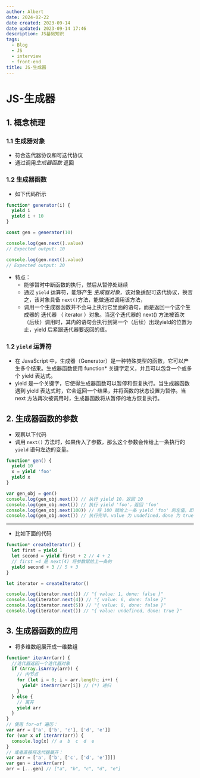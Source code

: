 ```yaml
---
author: Albert
date: 2024-02-22
date created: 2023-09-14
date updated: 2023-09-14 17:46
description: JS基础知识
tags:
  - Blog
  - JS
  - interview
  - front-end
title: JS-生成器
---
```


# JS-生成器

## 1. 概念梳理

### 1.1 生成器对象

- 符合迭代器协议和可迭代协议
- 通过调用*生成器函数* 返回

### 1.2 生成器函数

- 如下代码所示

```js
function* generator(i) {
  yield i
  yield i + 10
}

const gen = generator(10)

console.log(gen.next().value)
// Expected output: 10

console.log(gen.next().value)
// Expected output: 20
```

- 特点：
  - 能够暂时中断函数的执行，然后从暂停处继续
  - 通过 `yield` 运算符，能够产生 _生成器对象_，该对象适配可迭代协议，换言之，该对象具备 `next()`方法，能做通过调用该方法，
  - 调用一个生成器函数并不会马上执行它里面的语句，而是返回一个这个生成器的 迭代器 （ iterator ）对象。当这个迭代器的 next() 方法被首次（后续）调用时，其内的语句会执行到第一个（后续）出现yield的位置为止，yield 后紧跟迭代器要返回的值。

### 1.2 `yield` 运算符

- 在 JavaScript 中，生成器（Generator）是一种特殊类型的函数，它可以产生多个结果。生成器函数使用 function\* 关键字定义，并且可以包含一个或多个 yield 表达式。
- yield 是一个关键字，它使得生成器函数可以暂停和恢复执行。当生成器函数遇到 yield 表达式时，它会返回一个结果，并将函数的状态设置为暂停。当 next 方法再次被调用时，生成器函数将从暂停的地方恢复执行。

## 2. 生成器函数的参数

- 观察以下代码
- 调用 `next()` 方法时，如果传入了参数，那么这个参数会传给上一条执行的 `yield` 语句左边的变量。

```js
function* gen() {
  yield 10
  x = yield 'foo'
  yield x
}

var gen_obj = gen()
console.log(gen_obj.next()) // 执行 yield 10，返回 10
console.log(gen_obj.next()) // 执行 yield 'foo'，返回 'foo'
console.log(gen_obj.next(100)) // 将 100 赋给上一条 yield 'foo' 的左值，即执行 x=100，返回 100
console.log(gen_obj.next()) // 执行完毕，value 为 undefined，done 为 true
```

---

- 比如下面的代码

```js
function* createIterator() {
  let first = yield 1
  let second = yield first + 2 // 4 + 2
  // first =4 是 next(4) 将参数赋给上一条的
  yield second + 3 // 5 + 3
}

let iterator = createIterator()

console.log(iterator.next()) // "{ value: 1, done: false }"
console.log(iterator.next(4)) // "{ value: 6, done: false }"
console.log(iterator.next(5)) // "{ value: 8, done: false }"
console.log(iterator.next()) // "{ value: undefined, done: true }"
```

## 3. 生成器函数的应用

- 将多维数组展开成一维数组

```js
function* iterArr(arr) {
  //迭代器返回一个迭代器对象
  if (Array.isArray(arr)) {
    // 内节点
    for (let i = 0; i < arr.length; i++) {
      yield* iterArr(arr[i]) // (*) 递归
    }
  } else {
    // 离开
    yield arr
  }
}
// 使用 for-of 遍历：
var arr = ['a', ['b', 'c'], ['d', 'e']]
for (var x of iterArr(arr)) {
  console.log(x) // a  b  c  d  e
}
// 或者直接将迭代器展开：
var arr = ['a', ['b', ['c', ['d', 'e']]]]
var gen = iterArr(arr)
arr = [...gen] // ["a", "b", "c", "d", "e"]
```
